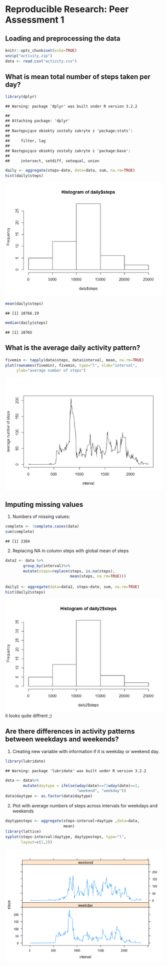 # Reproducible Research: Peer Assessment 1


## Loading and preprocessing the data

```r
knitr::opts_chunk$set(echo=TRUE)
unzip("activity.zip")
data <- read.csv("activity.csv")
```


## What is mean total number of steps taken per day?

```r
library(dplyr)
```

```
## Warning: package 'dplyr' was built under R version 3.2.2
```

```
## 
## Attaching package: 'dplyr'
## 
## Następujące obiekty zostały zakryte z 'package:stats':
## 
##     filter, lag
## 
## Następujące obiekty zostały zakryte z 'package:base':
## 
##     intersect, setdiff, setequal, union
```

```r
daily <- aggregate(steps~date, data=data, sum, na.rm=TRUE)
hist(daily$steps)
```

![](PA1_template_files/figure-html/unnamed-chunk-2-1.png) 

```r
mean(daily$steps)
```

```
## [1] 10766.19
```

```r
median(daily$steps)
```

```
## [1] 10765
```

## What is the average daily activity pattern?

```r
fivemin <- tapply(data$steps, data$interval, mean, na.rm=TRUE)
plot(rownames(fivemin), fivemin, type="l", xlab="interval",
     ylab="average number of steps")
```

![](PA1_template_files/figure-html/unnamed-chunk-3-1.png) 


## Imputing missing values
1. Numbers of missing values:

```r
complete <- !complete.cases(data)
sum(complete)
```

```
## [1] 2304
```

2. Replacing NA in column steps with global mean of steps

```r
data2 <- data %>%
        group_by(interval)%>%
        mutate(steps=replace(steps, is.na(steps), 
                             mean(steps, na.rm=TRUE)))

daily2 <- aggregate(data=data2, steps~date, sum, na.rm=TRUE)
hist(daily2$steps)
```

![](PA1_template_files/figure-html/unnamed-chunk-5-1.png) 
it looks quite diffrent ;)


## Are there differences in activity patterns between weekdays and weekends?
1. Creating new variable with information if it is weekday or weekend day.

```r
library(lubridate)
```

```
## Warning: package 'lubridate' was built under R version 3.2.2
```

```r
data <- data%>%
        mutate(daytype = ifelse(wday(date)==7|wday(date)==1,
                                "weekend", "weekday"))
data$daytype <- as.factor(data$daytype)
```

2. Plot with average numbers of steps across intervals for weekdays and weekends

```r
daytypesteps <- aggregate(steps~interval+daytype ,data=data, 
                          mean)
library(lattice)
xyplot(steps~interval|daytype, daytypesteps, type="l", 
       layout=c(1,2))
```

![](PA1_template_files/figure-html/unnamed-chunk-7-1.png) 
